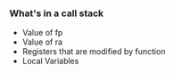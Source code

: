 ### What's in a call stack
- Value of fp
- Value of ra
- Registers that are modified by function
- Local Variables